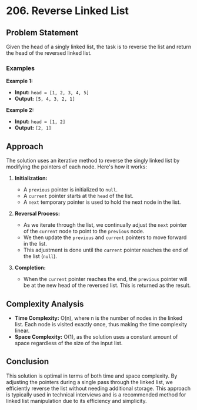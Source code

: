 # 206. Reverse Linked List

## Problem Statement

Given the head of a singly linked list, the task is to reverse the list and return the head of the reversed linked list.

### Examples

**Example 1:**
- **Input:** `head = [1, 2, 3, 4, 5]`
- **Output:** `[5, 4, 3, 2, 1]`

**Example 2:**
- **Input:** `head = [1, 2]`
- **Output:** `[2, 1]`

## Approach

The solution uses an iterative method to reverse the singly linked list by modifying the pointers of each node. Here's how it works:

1. **Initialization:**
   - A `previous` pointer is initialized to `null`.
   - A `current` pointer starts at the `head` of the list.
   - A `next` temporary pointer is used to hold the next node in the list.

2. **Reversal Process:**
   - As we iterate through the list, we continually adjust the `next` pointer of the `current` node to point to the `previous` node.
   - We then update the `previous` and `current` pointers to move forward in the list.
   - This adjustment is done until the `current` pointer reaches the end of the list (`null`).

3. **Completion:**
   - When the `current` pointer reaches the end, the `previous` pointer will be at the new head of the reversed list. This is returned as the result.

## Complexity Analysis

- **Time Complexity:** O(n), where n is the number of nodes in the linked list. Each node is visited exactly once, thus making the time complexity linear.
- **Space Complexity:** O(1), as the solution uses a constant amount of space regardless of the size of the input list.

## Conclusion

This solution is optimal in terms of both time and space complexity. By adjusting the pointers during a single pass through the linked list, we efficiently reverse the list without needing additional storage. This approach is typically used in technical interviews and is a recommended method for linked list manipulation due to its efficiency and simplicity.
